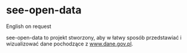 # see-open-data
English on request

see-open-data to projekt stworzony, aby w łatwy sposób przedstawiać i wizualizować dane pochodzące z www.dane.gov.pl.
